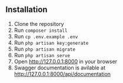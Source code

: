 ## Installation

1. Clone the repository
2. Run `composer install`
3. Run `cp .env.example .env`
4. Run `php artisan key:generate`
5. Run `php artisan migrate`
6. Run `php artisan serve`
7. Open <a href="http://127.0.0.1:8000" target="_blank">http://127.0.0.1:8000</a> in your browser
8. Swagger documentation is avilable at <a href="http://127.0.0.1:8000/api/documentation" target="_blank">http://127.0.0.1:8000/api/documentation</a>

